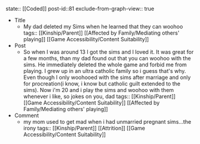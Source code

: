 state:: [[Coded]]
post-id::81
exclude-from-graph-view:: true

- Title
  - My dad deleted my Sims when he learned that they can woohoo
    tags:: [[Kinship/Parent]] [[Affected by Family/Mediating others' playing]] [[Game Accessibility/Content Suitability]]
- Post
  - So when I was around 13 I got the sims and I loved it. It was great for a few months, than my dad found out that you can woohoo with the sims. He immediately deleted the whole game and forbid me from playing. I grew up in an ultra catholic family so i guess that's why. Even though I only woohooed with the sims after marriage and only for procreation(i know, i know but catholic guilt extended to the sims). Now i'm 20 and i play the sims and woohoo with them whenever i like, so jokes on you, dad
    tags:: [[Kinship/Parent]] [[Game Accessibility/Content Suitability]] [[Affected by Family/Mediating others' playing]]
- Comment
  - my mom used to get mad when i had unmarried pregnant sims...the irony
    tags:: [[Kinship/Parent]] [[Attrition]] [[Game Accessibility/Content Suitability]]
